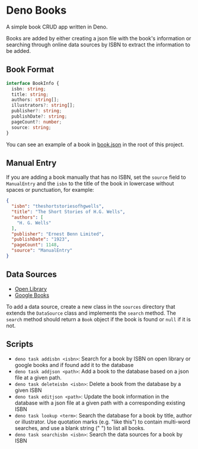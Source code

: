 # Deno Books

A simple book CRUD app written in Deno.

Books are added by either creating a json file with the book's information or
searching through online data sources by ISBN to extract the information to be
added.

## Book Format

```typescript
interface BookInfo {
  isbn: string;
  title: string;
  authors: string[];
  illustrators?: string[];
  publisher?: string;
  publishDate?: string;
  pageCount?: number;
  source: string;
}
```

You can see an example of a book in [book.json](./book.json) in the root of this
project.

## Manual Entry

If you are adding a book manually that has no ISBN, set the `source` field to
`ManualEntry` and the `isbn` to the title of the book in lowercase without
spaces or punctuation, for example:

```json
{
  "isbn": "theshortstoriesofhgwells",
  "title": "The Short Stories of H.G. Wells",
  "authors": [
    "H. G. Wells"
  ],
  "publisher": "Ernest Benn Limited",
  "publishDate": "1923",
  "pageCount": 1148,
  "source": "ManualEntry"
}
```

## Data Sources

- [Open Library](https://openlibrary.org/)
- [Google Books](https://books.google.com/)

To add a data source, create a new class in the `sources` directory that extends
the `DataSource` class and implements the `search` method. The `search` method
should return a `Book` object if the book is found or `null` if it is not.

## Scripts

- `deno task addisbn <isbn>`: Search for a book by ISBN on open library or
  google books and if found add it to the database
- `deno task addjson <path>`: Add a book to the database based on a json file at
  a given path.
- `deno task deleteisbn <isbn>`: Delete a book from the database by a given ISBN
- `deno task editjson <path>`: Update the book information in the database with
  a json file at a given path with a corresponding existing ISBN
- `deno task lookup <term>`: Search the database for a book by title, author or
  illustrator. Use quotation marks (e.g. "like this") to contain multi-word
  searches, and use a blank string (" ") to list all books.
- `deno task searchisbn <isbn>`: Search the data sources for a book by ISBN

